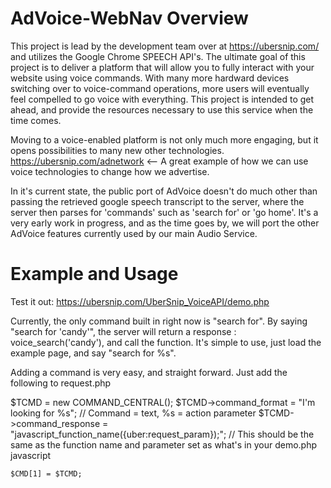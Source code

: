 # AdVoice-WebNav Overview
  This project is lead by the development team over at https://ubersnip.com/ and utilizes the Google Chrome SPEECH API's. The ultimate goal of this project is to deliver a platform that will allow you to fully interact with your website using voice commands. With many more hardward devices switching over to voice-command operations, more users will eventually feel compelled to go voice with everything. This project is intended to get ahead, and provide the resources necessary to use this service when the time comes.
  
  Moving to a voice-enabled platform is not only much more engaging, but it opens possibilities to many new other technologies. https://ubersnip.com/adnetwork <-- A great example of how we can use voice technologies to change how we advertise.
  
  In it's current state, the public port of AdVoice doesn't do much other than passing the retrieved google speech transcript to the server, where the server then parses for 'commands' such as 'search for' or 'go home'. It's a very early work in progress, and as the time goes by, we will port the other AdVoice features currently used by our main Audio Service.

# Example and Usage

  Test it out: https://ubersnip.com/UberSnip_VoiceAPI/demo.php
  
  Currently, the only command built in right now is "search for". By saying "search for 'candy'", the server will return a response : voice_search('candy'), and call the function. It's simple to use, just load the example page, and say "search for %s".
  
  Adding a command is very easy, and straight forward. Just add the following to request.php
  
  $TCMD = new COMMAND_CENTRAL();
	$TCMD->command_format = "I'm looking for %s"; // Command = text, %s = action parameter
	$TCMD->command_response = "javascript_function_name({uber:request_param});"; // This should be the same as the function name and parameter set as what's in your demo.php javascript
	
	$CMD[1] = $TCMD;
